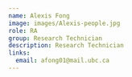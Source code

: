 ```yaml
---
name: Alexis Fong
image: images/Alexis-people.jpg
role: RA
group: Research Technician 
description: Research Technician 
links:
  email: afong01@mail.ubc.ca
---
```



